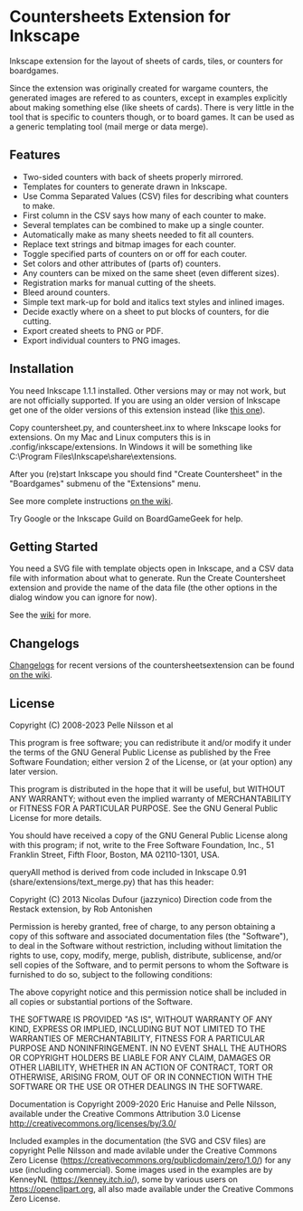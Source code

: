 Countersheets Extension for Inkscape
========================================

Inkscape extension for the layout of sheets of cards, tiles, or counters
for boardgames.

Since the extension was originally created for wargame counters, the
generated images are refered to as counters,
except in examples explicitly about making something else (like sheets
of cards). There is very little in the tool that is specific to
counters though, or to board games. It can be used as a
generic templating tool (mail merge or data merge).

Features
--------

* Two-sided counters with back of sheets properly mirrored.
* Templates for counters to generate drawn in Inkscape.
* Use Comma Separated Values (CSV) files for describing what counters to make.
* First column in the CSV says how many of each counter to make.
* Several templates can be combined to make up a single counter.
* Automatically make as many sheets needed to fit all counters.
* Replace text strings and bitmap images for each counter.
* Toggle specified parts of counters on or off for each couter.
* Set colors and other attributes of (parts of) counters.
* Any counters can be mixed on the same sheet (even different sizes).
* Registration marks for manual cutting of the sheets.
* Bleed around counters.
* Simple text mark-up for bold and italics text styles and inlined images.
* Decide exactly where on a sheet to put blocks of counters, for die cutting.
* Export created sheets to PNG or PDF.
* Export individual counters to PNG images.

Installation
------------

You need Inkscape 1.1.1 installed. Other versions may or may not work, but
are not officially supported. If you are using an older
version of Inkscape get one of the older versions of this
extension instead (like [this one](https://github.com/lifelike/countersheetsextension/releases/tag/2.2hex1)).

Copy countersheet.py, and countersheet.inx to where Inkscape
looks for extensions. On my Mac and Linux computers this is in
.config/inkscape/extensions.  In Windows it will be something like
C:\Program Files\Inkscape\share\extensions.

After you (re)start Inkscape you should find "Create Countersheet"
in the "Boardgames" submenu of the "Extensions" menu.

See more complete instructions [on the wiki](https://github.com/lifelike/countersheetsextension/wiki/Install).

Try Google or the Inkscape Guild on BoardGameGeek for help.

Getting Started
---------------

You need a SVG file with template objects open in Inkscape, and
a CSV data file with information about what to generate. Run
the Create Countersheet extension and provide the name of
the data file (the other options in the dialog window you can
ignore for now).

See the [wiki](https://github.com/lifelike/countersheetsextension/wiki/) for more.

Changelogs
----------
[Changelogs](https://github.com/lifelike/countersheetsextension/wiki/Changelogs)
for recent versions of the countersheetsextension can be found
[on the wiki](https://github.com/lifelike/countersheetsextension/wiki/Changelogs).

License
--------

Copyright (C) 2008-2023 Pelle Nilsson et al

This program is free software; you can redistribute it and/or
modify it under the terms of the GNU General Public License
as published by the Free Software Foundation; either version 2
of the License, or (at your option) any later version.

This program is distributed in the hope that it will be useful,
but WITHOUT ANY WARRANTY; without even the implied warranty of
MERCHANTABILITY or FITNESS FOR A PARTICULAR PURPOSE.  See the
GNU General Public License for more details.

You should have received a copy of the GNU General Public License
along with this program; if not, write to the Free Software
Foundation, Inc., 51 Franklin Street, Fifth Floor, Boston, MA  02110-1301, USA.


queryAll method is derived from code included in Inkscape 0.91
(share/extensions/text_merge.py) that has this header:

Copyright (C) 2013 Nicolas Dufour (jazzynico)
Direction code from the Restack extension, by Rob Antonishen

Permission is hereby granted, free of charge, to any person obtaining a copy
of this software and associated documentation files (the "Software"), to deal
in the Software without restriction, including without limitation the rights
to use, copy, modify, merge, publish, distribute, sublicense, and/or sell
copies of the Software, and to permit persons to whom the Software is
furnished to do so, subject to the following conditions:

The above copyright notice and this permission notice shall be included in
all copies or substantial portions of the Software.

THE SOFTWARE IS PROVIDED "AS IS", WITHOUT WARRANTY OF ANY KIND, EXPRESS OR
IMPLIED, INCLUDING BUT NOT LIMITED TO THE WARRANTIES OF MERCHANTABILITY,
FITNESS FOR A PARTICULAR PURPOSE AND NONINFRINGEMENT. IN NO EVENT SHALL THE
AUTHORS OR COPYRIGHT HOLDERS BE LIABLE FOR ANY CLAIM, DAMAGES OR OTHER
LIABILITY, WHETHER IN AN ACTION OF CONTRACT, TORT OR OTHERWISE, ARISING FROM,
OUT OF OR IN CONNECTION WITH THE SOFTWARE OR THE USE OR OTHER DEALINGS IN
THE SOFTWARE.

Documentation is Copyright 2009-2020 Eric Hanuise and Pelle Nilsson,
available under the Creative Commons Attribution 3.0 License
http://creativecommons.org/licenses/by/3.0/


Included examples in the documentation (the SVG and CSV files) are copyright
Pelle Nilsson and made avilable under the Creative Commons Zero License
(https://creativecommons.org/publicdomain/zero/1.0/) for any use (including
commercial). Some images used in the examples are by KenneyNL
(https://kenney.itch.io/), some by various users on https://openclipart.org, all
also made available under the Creative Commons Zero License.

